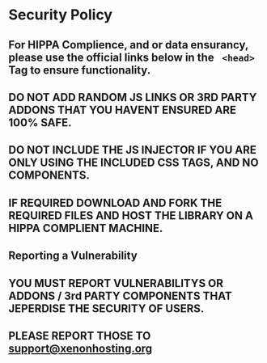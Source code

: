 # Security Policy

## For HIPPA Complience, and or data ensurancy, please use the official links below in the ```  <head> ``` Tag to ensure functionality.
## DO NOT ADD RANDOM JS LINKS OR 3RD PARTY ADDONS THAT YOU HAVENT ENSURED ARE 100% SAFE.
## DO NOT INCLUDE THE JS INJECTOR IF YOU ARE ONLY USING THE INCLUDED CSS TAGS, AND NO COMPONENTS.
## IF REQUIRED DOWNLOAD AND FORK THE REQUIRED FILES AND HOST THE LIBRARY ON A HIPPA COMPLIENT MACHINE.

  <link rel="stylesheet" type="text/css" href="https://xenonhosting.org/xernsscdn/csstextlib/lib1.css">
  <link rel="stylesheet" type="text/css" href="https://xenonhosting.org/xernsscdn/gen-lib/general.css">
<script src="https://xenonhosting.org/xernsscdn/optional-caution/js-injector.js"></script>

## Reporting a Vulnerability

## YOU MUST REPORT VULNERABILITYS OR ADDONS / 3rd PARTY COMPONENTS THAT JEPERDISE THE SECURITY OF USERS.

## PLEASE REPORT THOSE TO support@xenonhosting.org
